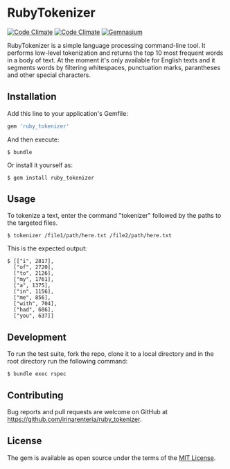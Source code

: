 # RubyTokenizer

[![Code Climate](https://img.shields.io/codeclimate/github/kabisaict/flow.svg)](https://github.com/irinarenteria/ruby_tokenizer)
[![Code Climate](https://img.shields.io/codeclimate/coverage/github/triAGENS/ashikawa-core.svg)](https://github.com/irinarenteria/ruby_tokenizer)
[![Gemnasium](https://img.shields.io/gemnasium/mathiasbynens/he.svg)](https://github.com/irinarenteria/ruby_tokenizer)

RubyTokenizer is a simple language processing command-line tool. It performs low-level tokenization and returns the top 10 most frequent words in a body of text. At the moment it's only available for English texts and it segments words by filtering whitespaces, punctuation marks, parantheses and other special characters.

## Installation

Add this line to your application's Gemfile:

```ruby
gem 'ruby_tokenizer'
```

And then execute:

    $ bundle

Or install it yourself as:

    $ gem install ruby_tokenizer

## Usage

To tokenize a text, enter the command "tokenizer" followed by the paths to the targeted files.
	

	$ tokenizer /file1/path/here.txt /file2/path/here.txt

This is the expected output:

	$ [["i", 2817],
	  ["of", 2720],
	  ["to", 2126],
	  ["my", 1761],
	  ["a", 1375],
	  ["in", 1156],
	  ["me", 856],
	  ["with", 704],
	  ["had", 686],
	  ["you", 637]]

## Development

To run the test suite, fork the repo, clone it to a local directory and in the root directory run the following command:

	$ bundle exec rspec

## Contributing

Bug reports and pull requests are welcome on GitHub at https://github.com/irinarenteria/ruby_tokenizer.


## License

The gem is available as open source under the terms of the [MIT License](http://opensource.org/licenses/MIT).

